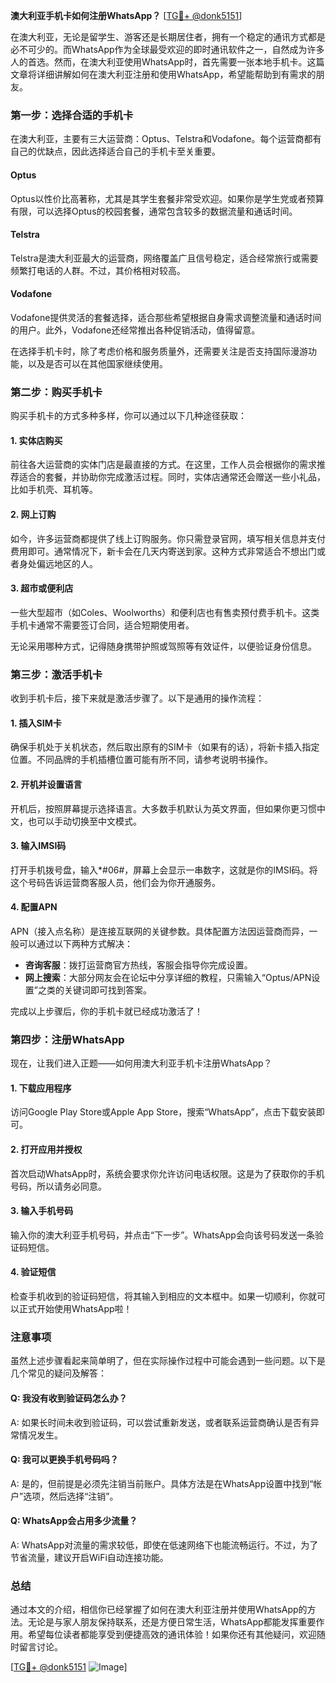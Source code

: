 **澳大利亚手机卡如何注册WhatsApp？** [[TG💪+ @donk5151](https://t.me/s/donk5151)]

在澳大利亚，无论是留学生、游客还是长期居住者，拥有一个稳定的通讯方式都是必不可少的。而WhatsApp作为全球最受欢迎的即时通讯软件之一，自然成为许多人的首选。然而，在澳大利亚使用WhatsApp时，首先需要一张本地手机卡。这篇文章将详细讲解如何在澳大利亚注册和使用WhatsApp，希望能帮助到有需求的朋友。

### 第一步：选择合适的手机卡

在澳大利亚，主要有三大运营商：Optus、Telstra和Vodafone。每个运营商都有自己的优缺点，因此选择适合自己的手机卡至关重要。

#### Optus
Optus以性价比高著称，尤其是其学生套餐非常受欢迎。如果你是学生党或者预算有限，可以选择Optus的校园套餐，通常包含较多的数据流量和通话时间。

#### Telstra
Telstra是澳大利亚最大的运营商，网络覆盖广且信号稳定，适合经常旅行或需要频繁打电话的人群。不过，其价格相对较高。

#### Vodafone
Vodafone提供灵活的套餐选择，适合那些希望根据自身需求调整流量和通话时间的用户。此外，Vodafone还经常推出各种促销活动，值得留意。

在选择手机卡时，除了考虑价格和服务质量外，还需要关注是否支持国际漫游功能，以及是否可以在其他国家继续使用。

### 第二步：购买手机卡

购买手机卡的方式多种多样，你可以通过以下几种途径获取：

#### 1. 实体店购买
前往各大运营商的实体门店是最直接的方式。在这里，工作人员会根据你的需求推荐适合的套餐，并协助你完成激活过程。同时，实体店通常还会赠送一些小礼品，比如手机壳、耳机等。

#### 2. 网上订购
如今，许多运营商都提供了线上订购服务。你只需登录官网，填写相关信息并支付费用即可。通常情况下，新卡会在几天内寄送到家。这种方式非常适合不想出门或者身处偏远地区的人。

#### 3. 超市或便利店
一些大型超市（如Coles、Woolworths）和便利店也有售卖预付费手机卡。这类手机卡通常不需要签订合同，适合短期使用者。

无论采用哪种方式，记得随身携带护照或驾照等有效证件，以便验证身份信息。

### 第三步：激活手机卡

收到手机卡后，接下来就是激活步骤了。以下是通用的操作流程：

#### 1. 插入SIM卡
确保手机处于关机状态，然后取出原有的SIM卡（如果有的话），将新卡插入指定位置。不同品牌的手机插槽位置可能有所不同，请参考说明书操作。

#### 2. 开机并设置语言
开机后，按照屏幕提示选择语言。大多数手机默认为英文界面，但如果你更习惯中文，也可以手动切换至中文模式。

#### 3. 输入IMSI码
打开手机拨号盘，输入*#06#，屏幕上会显示一串数字，这就是你的IMSI码。将这个号码告诉运营商客服人员，他们会为你开通服务。

#### 4. 配置APN
APN（接入点名称）是连接互联网的关键参数。具体配置方法因运营商而异，一般可以通过以下两种方式解决：

- **咨询客服**：拨打运营商官方热线，客服会指导你完成设置。
- **网上搜索**：大部分网友会在论坛中分享详细的教程，只需输入“Optus/APN设置”之类的关键词即可找到答案。

完成以上步骤后，你的手机卡就已经成功激活了！

### 第四步：注册WhatsApp

现在，让我们进入正题——如何用澳大利亚手机卡注册WhatsApp？

#### 1. 下载应用程序
访问Google Play Store或Apple App Store，搜索“WhatsApp”，点击下载安装即可。

#### 2. 打开应用并授权
首次启动WhatsApp时，系统会要求你允许访问电话权限。这是为了获取你的手机号码，所以请务必同意。

#### 3. 输入手机号码
输入你的澳大利亚手机号码，并点击“下一步”。WhatsApp会向该号码发送一条验证码短信。

#### 4. 验证短信
检查手机收到的验证码短信，将其输入到相应的文本框中。如果一切顺利，你就可以正式开始使用WhatsApp啦！

### 注意事项

虽然上述步骤看起来简单明了，但在实际操作过程中可能会遇到一些问题。以下是几个常见的疑问及解答：

#### Q: 我没有收到验证码怎么办？
A: 如果长时间未收到验证码，可以尝试重新发送，或者联系运营商确认是否有异常情况发生。

#### Q: 我可以更换手机号码吗？
A: 是的，但前提是必须先注销当前账户。具体方法是在WhatsApp设置中找到“帐户”选项，然后选择“注销”。

#### Q: WhatsApp会占用多少流量？
A: WhatsApp对流量的需求较低，即使在低速网络下也能流畅运行。不过，为了节省流量，建议开启WiFi自动连接功能。

### 总结

通过本文的介绍，相信你已经掌握了如何在澳大利亚注册并使用WhatsApp的方法。无论是与家人朋友保持联系，还是方便日常生活，WhatsApp都能发挥重要作用。希望每位读者都能享受到便捷高效的通讯体验！如果你还有其他疑问，欢迎随时留言讨论。

[[TG💪+ @donk5151](https://t.me/s/donk5151) ![Image](https://i.postimg.cc/rwNCRYN7/Snipaste-2025-04-30-17-27-05.png)]